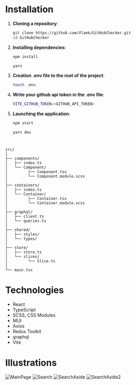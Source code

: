 # Installation

1. **Cloning a repository**:

   ```bash
   git clone https://github.com/Vlaek/GitHubChecker.git
   cd GitHubChecker
   ```

2. **Installing dependencies**:

   ```bash
   npm install
   ```

   ```bash
   yarn
   ```

3. **Creation .env file to the root of the project**:

   ```bash
   touch .env
   ```

4. **Write your github api token in the .env file**:

   ```bash
   VITE_GITHUB_TOKEN=<GITHUB_API_TOKEN>
   ```

5. **Launching the application**:

   ```bash
   npm start
   ```

   ```bash
   yarn dev
   ```

#

```plaintext
src/
│
├── components/
│   ├── index.ts
│   └── Component/
│         ├── Component.tsx
│         └── Component.module.scss
│
├── containers/
│   ├── index.ts
│   └── Container/
│         ├── Container.tsx
│         └── Container.module.scss
│
├── graphql/
│   ├── client.ts
│   └── queries.ts
│
├── shared/
│   ├── styles/
│   └── types/
│
├── store/
│   ├── store.ts
│   └── slices/
│         └── Slice.ts
│
└── main.tsx
```

# Technologies

- React
- TypeScript
- SCSS, CSS Modules
- MUI
- Axios
- Redux Toolkit
- graphql
- Vite

# Illustrations

![MainPage](https://i.imgur.com/evtWiXk.jpeg 'MainPage')
![Search](https://i.imgur.com/aJNimgX.jpeg 'Search')
![SearchAside](https://i.imgur.com/zDzncLE.jpeg 'Search and Aside')
![SearchAside2](https://i.imgur.com/S5iwhKA.jpeg 'Search and Aside 2')
